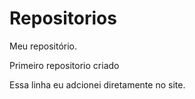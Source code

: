 # Repositorios
 Meu repositório.

Primeiro repositorio criado

Essa linha eu adcionei diretamente no site.
